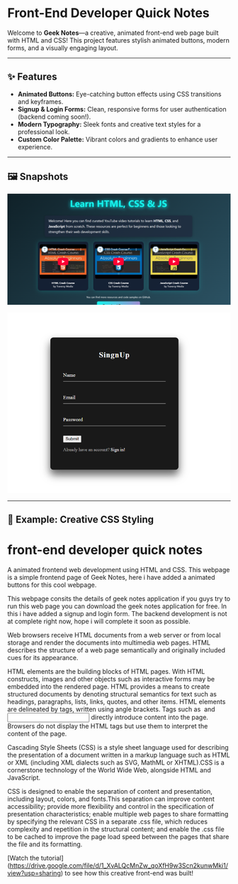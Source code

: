# Front-End Developer Quick Notes

Welcome to **Geek Notes**—a creative, animated front-end web page built with HTML and CSS! This project features stylish animated buttons, modern forms, and a visually engaging layout.

---

## ✨ Features

- **Animated Buttons:** Eye-catching button effects using CSS transitions and keyframes.
- **Signup & Login Forms:** Clean, responsive forms for user authentication (backend coming soon!).
- **Modern Typography:** Sleek fonts and creative text styles for a professional look.
- **Custom Color Palette:** Vibrant colors and gradients to enhance user experience.

---

## 🖼️ Snapshots
 ![index page Preview](https://github.com/Sujithramesh2005/learning-notes-website/blob/main/project.jpg.png?raw=true)


![Signup Form Preview](https://github.com/Sujithramesh2005/learning-notes-website/blob/main/Screenshot%202025-05-25%20133453.png?raw=true)



---

## 🎨 Example: Creative CSS Styling







#  front-end developer quick notes 
A animated frontend web development using HTML and CSS. This webpage is a simple frontend page of Geek Notes, here i have added a animated buttons for this cool webpage.

This webpage consits the details of geek notes application if you guys try to run this web page you can download the geek notes application for free. In this i have added a signup and login form. The backend development is not at complete right now, hope i will complete it soon as possible. 

Web browsers receive HTML documents from a web server or from local storage and render the documents into multimedia web pages. HTML describes the structure of a web page semantically and originally included cues for its appearance.

HTML elements are the building blocks of HTML pages. With HTML constructs, images and other objects such as interactive forms may be embedded into the rendered page. HTML provides a means to create structured documents by denoting structural semantics for text such as headings, paragraphs, lists, links, quotes, and other items. HTML elements are delineated by tags, written using angle brackets. Tags such as <img /> and <input /> directly introduce content into the page. Browsers do not display the HTML tags but use them to interpret the content of the page.

Cascading Style Sheets (CSS) is a style sheet language used for describing the presentation of a document written in a markup language such as HTML or XML (including XML dialects such as SVG, MathML or XHTML).CSS is a cornerstone technology of the World Wide Web, alongside HTML and JavaScript.

CSS is designed to enable the separation of content and presentation, including layout, colors, and fonts.This separation can improve content accessibility; provide more flexibility and control in the specification of presentation characteristics; enable multiple web pages to share formatting by specifying the relevant CSS in a separate .css file, which reduces complexity and repetition in the structural content; and enable the .css file to be cached to improve the page load speed between the pages that share the file and its formatting.
</p>


[Watch the tutorial]  (https://drive.google.com/file/d/1_XvALQcMnZw_qoXfH9w3Scn2kunwMki1/view?usp=sharing) to see how this creative front-end was built!

